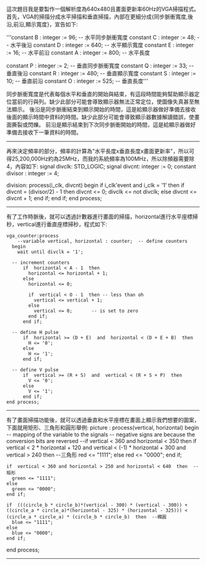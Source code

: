 這次題目我是要製作一個解析度為640x480且畫面更新率60Hz的VGA掃描程式。
首先，VGA的掃描分成水平掃描和垂直掃描，內部在更細分成{同步脈衝寬度,後沿,前沿,顯示寬度}，宣告如下:

'''constant B : integer := 96; -- 水平同步脈衝寬度
constant C : integer := 48; -- 水平後沿
constant D : integer := 640; -- 水平顯示寬度
constant E : integer := 16; -- 水平前沿
constant A : integer := 800; -- 水平長度

constant P : integer := 2; -- 垂直同步脈衝寬度
constant Q : integer := 33; -- 垂直後沿
constant R : integer := 480; -- 垂直顯示寬度
constant S : integer := 10; -- 垂直前沿
constant O : integer := 525; -- 垂直長度'''

同步脈衝寬度是代表每個水平和垂直的開始與結束，有這段時間能夠幫助顯示器定位當前的行與列。缺少此部分可能會導致顯示器無法正常定位，使圖像失真甚至無法顯示。
後沿是同步脈衝結束到顯示開始的時間，這是給顯示器做好準備去接收後面的顯示時間中資料的時間。缺少此部分可能會導致顯示器數據解讀錯誤，使畫面撕裂或閃爍。
前沿是顯示結束到下次同步脈衝開始的時間，這是給顯示器做好準備去接收下一筆資料的時間。

------------------------------------------------------
再來決定頻率的部分，頻率的計算為"水平長度x垂直長度x畫面更新率"，所以可得25,200,000Hz約為25MHz，而我的系統頻率為100MHz，所以除頻器需要除4，內容如下:
signal divclk: STD_LOGIC;
signal divcnt: integer := 0;
constant divisor : integer := 4;

division: process(i_clk, divcnt)
begin
    if i_clk'event and i_clk = '1' then
        if divcnt = (divisor/2) - 1 then
            divcnt <= 0;
            divclk <= not divclk;
        else
            divcnt <= divcnt + 1;
        end if;
    end if;
end process;

------------------------------------------------------
有了工作時脈後，就可以透過計數器進行畫面的掃描，horizontal進行水平座標掃秒，vertical進行垂直座標掃秒，程式如下:

    vga_counter:process
        --variable vertical, horizontal : counter;  -- define counters
      begin
        wait until divclk = '1';
    
      -- increment counters
          if  horizontal < A - 1  then
            horizontal <= horizontal + 1;
          else
            horizontal <= 0;
    
            if  vertical < O - 1  then -- less than oh
              vertical <= vertical + 1;
            else
              vertical <= 0;       -- is set to zero
            end if;
          end if;
    
      -- define H pulse
          if  horizontal >= (D + E)  and  horizontal < (D + E + B)  then
            H <= '0';
          else
            H <= '1';
          end if;
    
      -- define V pulse
          if  vertical >= (R + S)  and  vertical < (R + S + P)  then
            V <= '0';
          else
            V <= '1';
          end if;
    end process;

------------------------------------------------------
有了畫面掃描功能後，就可以透過垂直和水平座標在畫面上顯示我們想要的圖案，下面就用矩形、三角形和圓形舉例:
picture : process(vertical, horizontal)
begin
    -- mapping of the variable to the signals
     -- negative signs are because the conversion bits are reversed
    --if  vertical < 360 and horizontal < 350  then
    if  vertical < 2 * horizontal + 120 and vertical < (-1) * horizontal + 300 and vertical > 240  then --三角形
      red <= "1111";
    else
      red <= "0000";
    end if;
    
    if  vertical < 360 and horizontal > 250 and horizontal < 640  then  --矩形
      green <= "1111";
    else
      green <= "0000";
    end if;
    
    if  (((circle_b * circle_b)*(vertical - 300) * (vertical - 300)) + ((circle_a * circle_a)*(horizontal - 325) * (horizontal - 325))) < (circle_a * circle_a) * (circle_b * circle_b)  then  --橢圓
      blue <= "1111";
    else
      blue <= "0000";
    end if;
end process;

------------------------------------------------------

